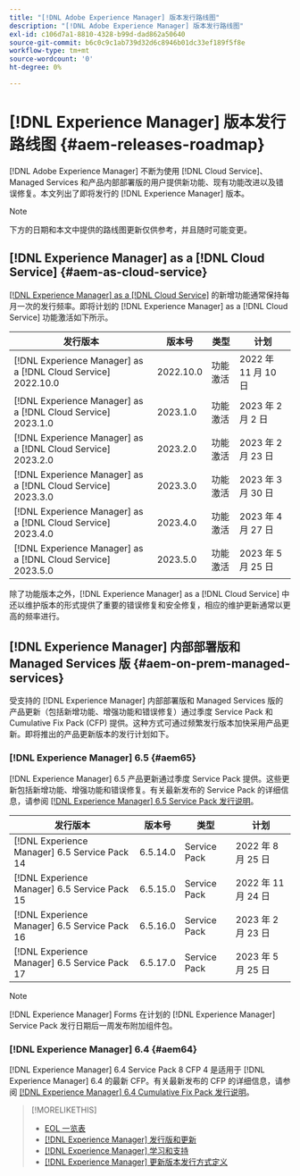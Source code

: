 ```yaml
---
title: "[!DNL Adobe Experience Manager] 版本发行路线图"
description: "[!DNL Adobe Experience Manager] 版本发行路线图"
exl-id: c106d7a1-8810-4328-b99d-dad862a50640
source-git-commit: b6c0c9c1ab739d32d6c8946b01dc33ef189f5f8e
workflow-type: tm+mt
source-wordcount: '0'
ht-degree: 0%

---
```


# [!DNL Experience Manager] 版本发行路线图 {#aem-releases-roadmap}

[!DNL Adobe Experience Manager] 不断为使用 [!DNL Cloud Service]、Managed Services 和产品内部部署版的用户提供新功能、现有功能改进以及错误修复。本文列出了即将发行的 [!DNL Experience Manager] 版本。

>[!NOTE]
>
>下方的日期和本文中提供的路线图更新仅供参考，并且随时可能变更。

## [!DNL Experience Manager] as a [!DNL Cloud Service] {#aem-as-cloud-service}

[[!DNL Experience Manager] as a [!DNL Cloud Service]](https://experienceleague.adobe.com/docs/experience-manager-cloud-service/release-notes/home.html?lang=zh-Hans) 的新增功能通常保持每月一次的发行频率。即将计划的 [!DNL Experience Manager] as a [!DNL Cloud Service] 功能激活如下所示。

| 发行版本 | 版本号 | 类型 | 计划 |
|---|---|---|---|
| [!DNL Experience Manager] as a [!DNL Cloud Service] 2022.10.0 | 2022.10.0 | 功能激活 | 2022 年 11 月 10 日 |
| [!DNL Experience Manager] as a [!DNL Cloud Service] 2023.1.0 | 2023.1.0 | 功能激活 | 2023 年 2 月 2 日 |
| [!DNL Experience Manager] as a [!DNL Cloud Service] 2023.2.0 | 2023.2.0 | 功能激活 | 2023 年 2 月 23 日 |
| [!DNL Experience Manager] as a [!DNL Cloud Service] 2023.3.0 | 2023.3.0 | 功能激活 | 2023 年 3 月 30 日 |
| [!DNL Experience Manager] as a [!DNL Cloud Service] 2023.4.0 | 2023.4.0 | 功能激活 | 2023 年 4 月 27 日 |
| [!DNL Experience Manager] as a [!DNL Cloud Service] 2023.5.0 | 2023.5.0 | 功能激活 | 2023 年 5 月 25 日 |

除了功能版本之外，[!DNL Experience Manager] as a [!DNL Cloud Service] 中还以维护版本的形式提供了重要的错误修复和安全修复，相应的维护更新通常以更高的频率进行。

## [!DNL Experience Manager] 内部部署版和 Managed Services 版 {#aem-on-prem-managed-services}

受支持的 [!DNL Experience Manager] 内部部署版和 Managed Services 版的产品更新（包括新增功能、增强功能和错误修复）通过季度 Service Pack 和 Cumulative Fix Pack (CFP) 提供。这种方式可通过频繁发行版本加快采用产品更新。即将推出的产品更新版本的发行计划如下。

### [!DNL Experience Manager] 6.5 {#aem65}

[!DNL Experience Manager] 6.5 产品更新通过季度 Service Pack 提供。这些更新包括新增功能、增强功能和错误修复。有关最新发布的 Service Pack 的详细信息，请参阅 [[!DNL Experience Manager]  6.5 Service Pack 发行说明](https://experienceleague.adobe.com/docs/experience-manager-65/release-notes/release-notes.html?lang=zh-Hans)。

| 发行版本 | 版本号 | 类型 | 计划 |
|---|---|---|---|
| [!DNL Experience Manager] 6.5 Service Pack 14 | 6.5.14.0 | Service Pack | 2022 年 8 月 25 日 |
| [!DNL Experience Manager] 6.5 Service Pack 15 | 6.5.15.0 | Service Pack | 2022 年 11 月 24 日 |
| [!DNL Experience Manager] 6.5 Service Pack 16 | 6.5.16.0 | Service Pack | 2023 年 2 月 23 日 |
| [!DNL Experience Manager] 6.5 Service Pack 17 | 6.5.17.0 | Service Pack | 2023 年 5 月 25 日 |

>[!NOTE]
>
>[!DNL Experience Manager] Forms 在计划的 [!DNL Experience Manager] Service Pack 发行日期后一周发布附加组件包。

### [!DNL Experience Manager] 6.4 {#aem64}

[!DNL Experience Manager] 6.4 Service Pack 8 CFP 4 是适用于 [!DNL Experience Manager] 6.4 的最新 CFP。有关最新发布的 CFP 的详细信息，请参阅 [[!DNL Experience Manager] 6.4 Cumulative Fix Pack 发行说明](https://experienceleague.adobe.com/docs/experience-manager-64/release-notes/cfp-release-notes.html?lang=zh-Hans)。

>[!MORELIKETHIS]
>
>* [EOL 一览表](https://helpx.adobe.com/cn/support/programs/eol-matrix.html)
>* [[!DNL Experience Manager]  发行版和更新](https://helpx.adobe.com/cn/experience-manager/aem-releases-updates.html)
>* [[!DNL Experience Manager]  学习和支持](https://helpx.adobe.com/cn/support/experience-manager.html)
>* [[!DNL Experience Manager]  更新版本发行方式定义](/help/update-release-vehicle-definitions.md)

